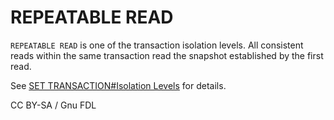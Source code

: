 
# REPEATABLE READ

`REPEATABLE READ` is one of the transaction isolation levels. All consistent reads within the same transaction read the snapshot established by the first read.


See [SET TRANSACTION#Isolation Levels](set-transaction.md#isolation-levels) for details.


CC BY-SA / Gnu FDL

